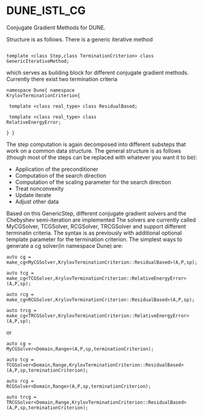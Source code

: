 # DUNE_ISTL_CG
Conjugate Gradient Methods for DUNE.

Structure is as follows. There is a generic iterative method 

<code> 
template &lt;class Step,class TerminationCriterion&gt; class GenericIterativeMethod;
</code>

which serves as building block for different conjugate gradient methods. Currently there exist two termination criteria

<code>namespace Dune{ namespace KrylovTerminationCriterion{</code>

<code>    template &lt;class real_type&gt; class ResidualBased; </code>
    
<code>    template &lt;class real_type&gt; class RelativeEnergyError;</code>

<code>} }</code>

The step computation is again decomposed into different substeps that work on a common data structure. The general structure is as follows (though most of the steps can be replaced with whatever you want it to be):
 - Application of the preconditioner
 - Computation of the search direction
 - Computation of the scaling parameter for the search direction
 - Treat nonconvexity
 - Update iterate
 - Adjust other data

Based on this GenericStep, different conjugate gradient solvers and the Chebyshev semi-iteration are implemented
The solvers are currently called MyCGSolver, TCGSolver, RCGSolver, TRCGSolver and support different terminatin criteria. 
The syntax is as previously with additional optional template parameter for the termination criterion.
The simplest ways to generate a cg solver(in namespace Dune) are:

<code>auto cg   = make_cg&lt;MyCGSolver,KrylovTerminationCriterion::ResidualBased&gt;(A,P,sp);</code>

<code>auto tcg  = make_cg&lt;TCGSolver,KrylovTerminationCriterion::RelativeEnergyError&gt;(A,P,sp);</code>

<code>auto rcg  = make_cg&lt;RCGSolver,KrylovTerminationCriterion::ResidualBased&gt;(A,P,sp);</code>

<code>auto trcg = make_cg&lt;TRCGSolver,KrylovTerminationCriterion::RelativeEnergyError&gt;(A,P,sp);</code>

or

<code>auto cg   = MyCGSolver&lt;Domain,Range&gt;(A,P,sp,terminationCriterion);</code>

<code>auto tcg  = TCGSolver&lt;Domain,Range,KrylovTerminationCriterion::ResidualBased&gt;(A,P,sp,terminationCriterion);</code>

<code>auto rcg  = RCGSolver&lt;Domain,Range&gt;(A,P,sp,terminationCriterion);</code>

<code>auto trcg = TRCGSolver&lt;Domain,Range,KrylovTerminationCriterion::ResidualBased&gt;(A,P,sp,terminationCriterion);</code>

